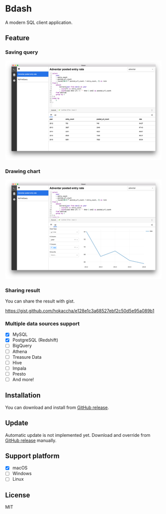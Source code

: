 # Bdash

A modern SQL client application.

## Feature

### Saving query

<img width="600" src="./assets/capture1.png">

### Drawing chart

<img width="600" src="./assets/capture2.png">

### Sharing result

You can share the result with gist.

https://gist.github.com/hokaccha/e128e1c3a68527ebf2c50d5e95a089b1

### Multiple data sources support

- [x] MySQL
- [x] PostgreSQL (Redshift)
- [ ] BigQuery
- [ ] Athena
- [ ] Treasure Data
- [ ] Hive
- [ ] Impala
- [ ] Presto
- [ ] And more!

## Installation

You can download and install from [GitHub release](https://github.com/bdash-app/bdash/releases).

## Update

Automatic update is not implemented yet. Download and override from [GitHub release](https://github.com/bdashio/bdash/releases) manually.

## Support platform

- [x] macOS
- [ ] Windows
- [ ] Linux

## License

MIT
